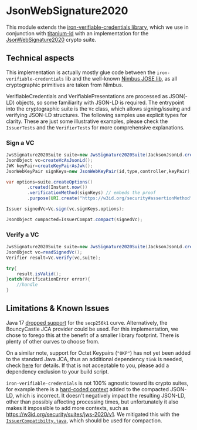 # JsonWebSignature2020

This module extends the [iron-verifiable-credentials library](https://github.com/filip26/iron-verifiable-credentials),
which we use in conjunction with [titanium-ld](https://github.com/filip26/titanium-json-ld/) with an implementation for
the [JsonWebSignature2020](https://www.w3.org/community/reports/credentials/CG-FINAL-lds-jws2020-20220721) crypto suite.

## Technical aspects

This implementation is actually mostly glue code between the `iron-verifiable-credentials` lib and the
well-known [Nimbus JOSE lib](https://connect2id.com/products/nimbus-jose-jwt), as all cryptographic primitives are taken
from Nimbus.

VerifiableCredentials and VerifiablePresentations are processed as JSON(-LD) objects, so some familiarity with JSON-LD
is required.
The entrypoint into the cryptographic suite is the `Vc` class, which allows signing/issuing and verifying JSON-LD
structures. The following samples use explicit types for clarity. These are just some illustrative examples, please
check the `IssuerTests` and the `VerifierTests` for more comprehensive explanations.

### Sign a VC

```java
JwsSignature2020Suite suite=new JwsSignature2020Suite(JacksonJsonLd.createObjectMapper());
JsonObject vc=createVcAsJsonLd();
JWK keyPair=createKeyPairAsJwk();
JsonWebKeyPair signKeys=new JsonWebKeyPair(id,type,controller,keyPair);

var options=suite.createOptions()
        .created(Instant.now())
        .verificationMethod(signKeys) // embeds the proof
        .purpose(URI.create("https://w3id.org/security#assertionMethod"));

Issuer signedVc=Vc.sign(vc,signKeys,options);

JsonObject compacted=IssuerCompat.compact(signedVc);
```

### Verify a VC

```java
JwsSignature2020Suite suite=new JwsSignature2020Suite(JacksonJsonLd.createObjectMapper());
JsonObject vc=readSignedVc();
Verifier result=Vc.verify(vc,suite);

try{
    result.isValid();
}catch(VerificationError error){
    //handle    
}
```

## Limitations & Known Issues

Java 17 [dropped support](https://connect2id.com/products/nimbus-jose-jwt/examples/jwt-with-es256k-signature) for
the `secp256k1` curve. Alternatively, the BouncyCastle JCA provider could be used.
For this implementation, we chose to forego this at the benefit of a smaller library footprint. There is plenty of other
curves to choose from.

On a similar note, support for Octet Keypairs (`"OKP"`) has not yet been added to the standard Java JCA, thus an
additional dependency `tink` is needed,
check [here](https://connect2id.com/products/nimbus-jose-jwt/examples/jwk-generation#okp) for details. If that is not
acceptable to you, please add a dependency exclusion to your build script.

`iron-verifiable-credentials` is not 100% agnostic toward its crypto suites, for example there is
a [hard-coded context](https://github.com/filip26/iron-verifiable-credentials/blob/82d13326c5f64a0f38c75d417ffc263febfd970d/src/main/java/com/apicatalog/vc/processor/Issuer.java#L122)
added to the compacted JSON-LD, which is incorrect. It doesn't negatively impact the resulting JSON-LD, other than
possibly affecting processing times, but unfortunately it also makes it impossible to add more contexts, such
as https://w3id.org/security/suites/jws-2020/v1. We mitigated this with
the [`IssuerCompatibilty.java`](./src/main/java/org/eclipse/edc/security/signature/jws2020/IssuerCompatibility.java),
which should be
used
for compaction.
